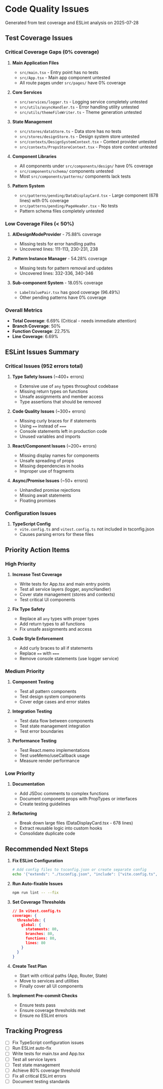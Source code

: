 # Code Quality Issues

Generated from test coverage and ESLint analysis on 2025-07-28

## Test Coverage Issues

### Critical Coverage Gaps (0% coverage)
1. **Main Application Files**
   - `src/main.tsx` - Entry point has no tests
   - `src/App.tsx` - Main app component untested
   - All route pages under `src/pages/` have 0% coverage

2. **Core Services**
   - `src/services/logger.ts` - Logging service completely untested
   - `src/utils/asyncHandler.ts` - Error handling utility untested
   - `src/utils/themeFileWriter.ts` - Theme generation untested

3. **State Management**
   - `src/stores/dataStore.ts` - Data store has no tests
   - `src/stores/designStore.ts` - Design system store untested
   - `src/contexts/DesignSystemContext.tsx` - Context provider untested
   - `src/contexts/PropsStoreContext.tsx` - Props store context untested

4. **Component Libraries**
   - All components under `src/components/design/` have 0% coverage
   - `src/components/schema/` components untested
   - Most `src/components/patterns/` components lack tests

5. **Pattern System**
   - `src/patterns/pending/DataDisplayCard.tsx` - Large component (678 lines) with 0% coverage
   - `src/patterns/pending/PageHeader.tsx` - No tests
   - Pattern schema files completely untested

### Low Coverage Files (< 50%)
1. **AIDesignModeProvider** - 75.88% coverage
   - Missing tests for error handling paths
   - Uncovered lines: 111-113, 230-231, 238

2. **Pattern Instance Manager** - 54.28% coverage
   - Missing tests for pattern removal and updates
   - Uncovered lines: 332-336, 340-346

3. **Sub-component System** - 18.05% coverage
   - `LabelValuePair.tsx` has good coverage (96.49%)
   - Other pending patterns have 0% coverage

### Overall Metrics
- **Total Coverage**: 6.69% (Critical - needs immediate attention)
- **Branch Coverage**: 50%
- **Function Coverage**: 22.75%
- **Line Coverage**: 6.69%

## ESLint Issues Summary

### Critical Issues (952 errors total)
1. **Type Safety Issues** (~400+ errors)
   - Extensive use of `any` types throughout codebase
   - Missing return types on functions
   - Unsafe assignments and member access
   - Type assertions that should be removed

2. **Code Quality Issues** (~300+ errors)
   - Missing curly braces for if statements
   - Using `==` instead of `===`
   - Console statements left in production code
   - Unused variables and imports

3. **React/Component Issues** (~200+ errors)
   - Missing display names for components
   - Unsafe spreading of props
   - Missing dependencies in hooks
   - Improper use of fragments

4. **Async/Promise Issues** (~50+ errors)
   - Unhandled promise rejections
   - Missing await statements
   - Floating promises

### Configuration Issues
1. **TypeScript Config**
   - `vite.config.ts` and `vitest.config.ts` not included in tsconfig.json
   - Causes parsing errors for these files

## Priority Action Items

### High Priority
1. **Increase Test Coverage**
   - Write tests for App.tsx and main entry points
   - Test all service layers (logger, asyncHandler)
   - Cover state management (stores and contexts)
   - Test critical UI components

2. **Fix Type Safety**
   - Replace all `any` types with proper types
   - Add return types to all functions
   - Fix unsafe assignments and access

3. **Code Style Enforcement**
   - Add curly braces to all if statements
   - Replace `==` with `===`
   - Remove console statements (use logger service)

### Medium Priority
1. **Component Testing**
   - Test all pattern components
   - Test design system components
   - Cover edge cases and error states

2. **Integration Testing**
   - Test data flow between components
   - Test state management integration
   - Test error boundaries

3. **Performance Testing**
   - Test React.memo implementations
   - Test useMemo/useCallback usage
   - Measure render performance

### Low Priority
1. **Documentation**
   - Add JSDoc comments to complex functions
   - Document component props with PropTypes or interfaces
   - Create testing guidelines

2. **Refactoring**
   - Break down large files (DataDisplayCard.tsx - 678 lines)
   - Extract reusable logic into custom hooks
   - Consolidate duplicate code

## Recommended Next Steps

1. **Fix ESLint Configuration**
   ```bash
   # Add config files to tsconfig.json or create separate config
   echo '{"extends": "./tsconfig.json", "include": ["vite.config.ts", "vitest.config.ts"]}' > tsconfig.node.json
   ```

2. **Run Auto-fixable Issues**
   ```bash
   npm run lint -- --fix
   ```

3. **Set Coverage Thresholds**
   ```json
   // In vitest.config.ts
   coverage: {
     thresholds: {
       global: {
         statements: 80,
         branches: 80,
         functions: 80,
         lines: 80
       }
     }
   }
   ```

4. **Create Test Plan**
   - Start with critical paths (App, Router, State)
   - Move to services and utilities
   - Finally cover all UI components

5. **Implement Pre-commit Checks**
   - Ensure tests pass
   - Ensure coverage thresholds met
   - Ensure no ESLint errors

## Tracking Progress

- [ ] Fix TypeScript configuration issues
- [ ] Run ESLint auto-fix
- [ ] Write tests for main.tsx and App.tsx
- [ ] Test all service layers
- [ ] Test state management
- [ ] Achieve 80% coverage threshold
- [ ] Fix all critical ESLint errors
- [ ] Document testing standards